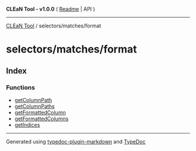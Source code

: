 **CLEaN Tool - v1.0.0** ( [Readme](../../../README.md) \| API )

***

[CLEaN Tool](../../../modules.md) / selectors/matches/format

# selectors/matches/format

## Index

### Functions

- [getColumnPath](functions/getColumnPath.md)
- [getColumnPaths](functions/getColumnPaths.md)
- [getFormattedColumn](functions/getFormattedColumn.md)
- [getFormattedColumns](functions/getFormattedColumns.md)
- [getIndices](functions/getIndices.md)

***

Generated using [typedoc-plugin-markdown](https://www.npmjs.com/package/typedoc-plugin-markdown) and [TypeDoc](https://typedoc.org/)
